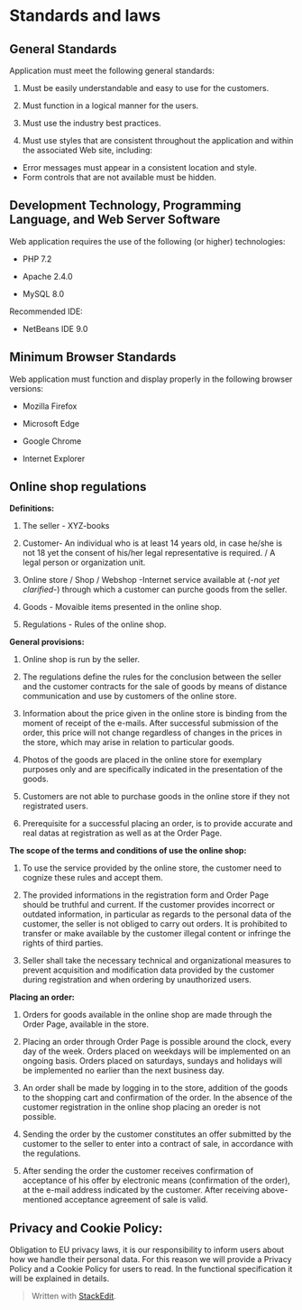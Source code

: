 ﻿# Standards and laws

## General Standards
Application must meet the following general standards:

 1.  Must be easily understandable and easy to use for the customers.

 2.  Must function in a logical manner for the users.

 3.  Must use the industry best practices.

 4.  Must use styles that are consistent throughout the application and within the associated Web site, including:
 
- Error messages must appear in a consistent location and style.
- Form controls that are not available must be hidden.

## Development Technology, Programming Language, and Web Server Software

Web application requires the use of the following (or higher) technologies:

-   PHP 7.2

-   Apache 2.4.0

-   MySQL 8.0

Recommended IDE:
 -   NetBeans IDE 9.0

## Minimum Browser Standards

Web application must function and display properly in the following browser versions:

-   Mozilla Firefox

-   Microsoft Edge

-   Google Chrome

-   Internet Explorer

##  Online shop regulations
**Definitions:**

1. The seller - XYZ-books

2. Customer- An individual who is at least 14 years old, in case he/she is not 18 yet the consent of his/her legal representative is required. / A legal person or organization unit.

3. Online store / Shop / Webshop -Internet service available at (*-not yet clarified-*) through which a customer can purche goods from the seller.

4. Goods - Movaible items presented in the online shop.

5.  Regulations - Rules of the online shop.

**General provisions:**

1.  Online shop is run by the seller.    

2.  The regulations define the rules for the conclusion between the seller and the customer contracts for the sale of goods by means of distance communication and use by customers of the online store.

3. Information about the price given in the online store is binding from the moment of receipt of the e-mails. After successful submission of the order, this price will not change regardless of changes in the prices in the store, which may arise in relation to particular goods.

4. Photos of the goods are placed in the online store for exemplary purposes only and are specifically indicated in the presentation of the goods.

 5. Customers are not able to purchase goods in the online store if they not registrated users.

 6. Prerequisite for a successful placing an order, is to provide accurate and real datas at registration as well as at the Order Page.

**The scope of the terms and conditions of use the online shop:** 

  1. To use the service provided by the online store, the customer need to cognize these rules and accept them.  

  2. The provided informations in the registration form and Order Page should be truthful and current. If the customer provides incorrect or outdated information, in particular as regards to the personal data of the customer, the seller is not obliged to carry out orders. It is prohibited to transfer or make available by the customer illegal content or infringe the rights of third parties. 
   
3. Seller shall take the necessary technical and organizational measures to prevent acquisition and modification data provided by the customer during registration and when ordering by unauthorized users.

**Placing an order:**    

1. Orders for goods available in the online shop are made through the Order Page, available in the store.    

2. Placing an order through Order Page is possible around the clock, every day of the week. Orders placed on weekdays will be implemented on  an ongoing basis. Orders placed on saturdays, sundays and holidays will be implemented no earlier than the next business day.    

3. An order shall be made by logging in to the store, addition of the goods to the shopping cart and confirmation of the order. In the absence of the customer registration in the online shop placing an oreder is not possible.  

4. Sending the order by the customer constitutes an offer submitted by the customer to the seller to enter into a contract of sale, in accordance with the regulations.  

 5. After sending the order the customer receives confirmation of acceptance of his offer by electronic means (confirmation of the order), at the e-mail address indicated by the customer. After receiving above-mentioned acceptance agreement of sale is valid.
 
 ## Privacy and Cookie Policy:
 Obligation to EU privacy laws, it is our responsibility to inform users about how we handle their personal data. For this reason we will provide a Privacy Policy and a Cookie Policy for users to read. In the functional specification it will be explained in details.


> Written with [StackEdit](https://stackedit.io/).

